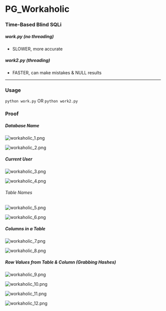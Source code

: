 # PG_Workaholic

### Time-Based Blind SQLi
##### work.py (no threading)
* SLOWER, more accurate
##### work2.py (threading)
* FASTER, can make mistakes & NULL results
____________________________________________________________________________________________________________________

### Usage

```python work.py```
OR
```python work2.py```

### Proof
##### Database Name
![workaholic_1.png](/home/kali/Github/OffSec_PG/images/workaholic_1.png)

![workaholic_2.png](/home/kali/Github/OffSec_PG/images/workaholic_2.png)
##### Current User
![workaholic_3.png](/home/kali/Github/OffSec_PG/images/workaholic_3.png)

![workaholic_4.png](/home/kali/Github/OffSec_PG/images/workaholic_4.png)
###### Table Names
![workaholic_5.png](/home/kali/Github/OffSec_PG/images/workaholic_5.png)

![workaholic_6.png](/home/kali/Github/OffSec_PG/images/workaholic_6.png)

##### Columns in a Table
![workaholic_7.png](/home/kali/Github/OffSec_PG/images/workaholic_7.png)

![workaholic_8.png](/home/kali/Github/OffSec_PG/images/workaholic_8.png)

##### Row Values from Table & Column (Grabbing Hashes)
![workaholic_9.png](/home/kali/Github/OffSec_PG/images/workaholic_9.png)

![workaholic_10.png](/home/kali/Github/OffSec_PG/images/workaholic_10.png)

![workaholic_11.png](/home/kali/Github/OffSec_PG/images/workaholic_11.png)

![workaholic_12.png](/home/kali/Github/OffSec_PG/images/workaholic_12.png)
